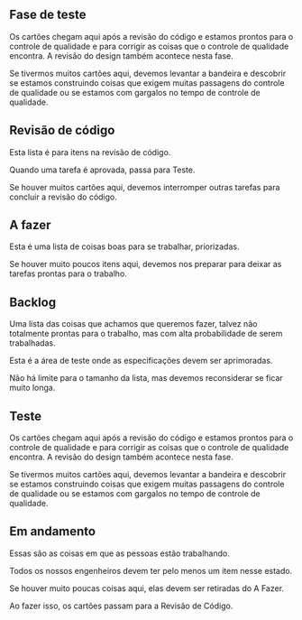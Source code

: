 ## Fase de teste

Os cartões chegam aqui após a revisão do código e estamos prontos para o controle de qualidade e para corrigir as coisas que o controle de qualidade encontra. A revisão do design também acontece nesta fase.

Se tivermos muitos cartões aqui, devemos levantar a bandeira e descobrir se estamos construindo coisas que exigem muitas passagens do controle de qualidade ou se estamos com gargalos no tempo de controle de qualidade.

## Revisão de código

Esta lista é para itens na revisão de código.

Quando uma tarefa é aprovada, passa para Teste.

Se houver muitos cartões aqui, devemos interromper outras tarefas para concluir a revisão do código.

## A fazer

Esta é uma lista de coisas boas para se trabalhar, priorizadas.

Se houver muito poucos itens aqui, devemos nos preparar para deixar as tarefas prontas para o trabalho.

## Backlog

Uma lista das coisas que achamos que queremos fazer, talvez não totalmente prontas para o trabalho, mas com alta probabilidade de serem trabalhadas.

Esta é a área de teste onde as especificações devem ser aprimoradas.

Não há limite para o tamanho da lista, mas devemos reconsiderar se ficar muito longa.

## Teste

Os cartões chegam aqui após a revisão do código e estamos prontos para o controle de qualidade e para corrigir as coisas que o controle de qualidade encontra. A revisão do design também acontece nesta fase.

Se tivermos muitos cartões aqui, devemos levantar a bandeira e descobrir se estamos construindo coisas que exigem muitas passagens do controle de qualidade ou se estamos com gargalos no tempo de controle de qualidade.

## Em andamento

Essas são as coisas em que as pessoas estão trabalhando.

Todos os nossos engenheiros devem ter pelo menos um item nesse estado.

Se houver muito poucas coisas aqui, elas devem ser retiradas do A Fazer.

Ao fazer isso, os cartões passam para a Revisão de Código.
